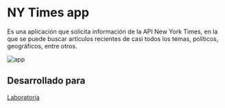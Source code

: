 # NY Times app
Es una aplicación que solicita información de la API New York Times, en la que se puede buscar artículos recientes de casi todos los temas, políticos, geográficos, entre otros.

![app](https://user-images.githubusercontent.com/32307161/37937963-824aa5b0-3121-11e8-87f6-f8fcd725b5de.png)

## Desarrollado para 
[Laboratoria](http://laboratoria.la)
